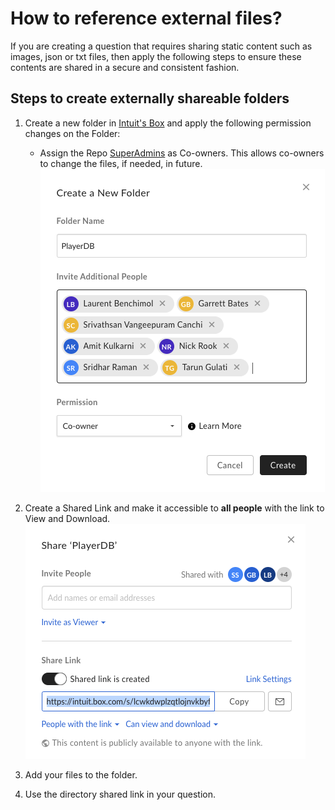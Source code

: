 # How to reference external files?
If you are creating a question that requires sharing static content such as images, json or txt files, then apply the following steps 
to ensure these contents are shared in a secure and consistent fashion.

## Steps to create externally shareable folders

1. Create a new folder in [Intuit's Box](https://intuit.app.box.com/folder/0) and apply the following permission changes on the Folder:
    * Assign the Repo [SuperAdmins](https://github.intuit.com/orgs/poolhiring/teams/a4a-superadmin/members) as Co-owners. This allows co-owners to change the files, if needed, in future. 
![](img/co-owners.png)

2. Create a Shared Link and make it accessible to **all people** with the link to View and Download.   
![](img/shared_link.png)

3. Add your files to the folder. 

4. Use the directory shared link in your question.